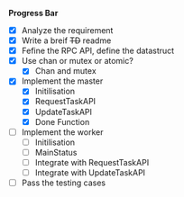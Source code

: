 **Progress Bar**

- [x] Analyze the requirement
- [x] Write a breif ~~TD~~ readme
- [x] Fefine the RPC API, define the datastruct
- [x] Use chan or mutex or atomic?
  - [x] Chan and mutex 
- [x] Implement the master
  - [x] Initilisation
  - [x] RequestTaskAPI
  - [x] UpdateTaskAPI
  - [x] Done Function
- [ ] Implement the worker
  - [ ] Initilisation
  - [ ] MainStatus
  - [ ] Integrate with RequestTaskAPI
  - [ ] Integrate with UpdateTaskAPI
- [ ] Pass the testing cases